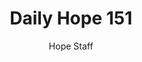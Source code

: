 ---
image: /assets/img/daily-hope-default-artwork.png
title: Daily Hope 151
number: 151
categories:
  - Daily Hope
author: Hope Staff
notes: Daily Hope 151
embed: >-
  EMBED_GOES_HERE
---